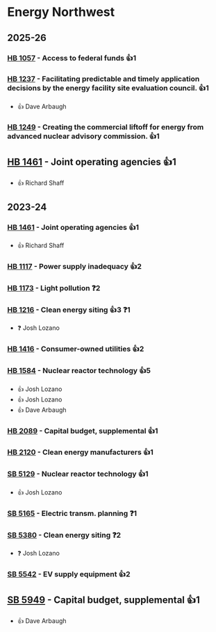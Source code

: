 # Energy Northwest
## 2025-26

### [HB 1057](/bill/2025-26/hb/1057/) - Access to federal funds 👍1  

### [HB 1237](/bill/2025-26/hb/1237/) - Facilitating predictable and timely application decisions by the energy facility site evaluation council. 👍1  
* 👍 Dave Arbaugh

### [HB 1249](/bill/2025-26/hb/1249/) - Creating the commercial liftoff for energy from advanced nuclear advisory commission. 👍1  

## [HB 1461](/bill/2025-26/hb/1461/) - Joint operating agencies 👍1  
* 👍 Richard Shaff

## 2023-24

### [HB 1461](/bill/2023-24/hb/1461/) - Joint operating agencies 👍1  
* 👍 Richard Shaff

### [HB 1117](/bill/2023-24/hb/1117/) - Power supply inadequacy 👍2  

### [HB 1173](/bill/2023-24/hb/1173/) - Light pollution   ❓2

### [HB 1216](/bill/2023-24/hb/1216/) - Clean energy siting 👍3  ❓1
* ❓ Josh Lozano

### [HB 1416](/bill/2023-24/hb/1416/) - Consumer-owned utilities 👍2  

### [HB 1584](/bill/2023-24/hb/1584/) - Nuclear reactor technology 👍5  
* 👍 Josh Lozano
* 👍 Josh Lozano
* 👍 Dave Arbaugh

### [HB 2089](/bill/2023-24/hb/2089/) - Capital budget, supplemental 👍1  

### [HB 2120](/bill/2023-24/hb/2120/) - Clean energy manufacturers 👍1  

### [SB 5129](/bill/2023-24/sb/5129/) - Nuclear reactor technology 👍1  
* 👍 Josh Lozano

### [SB 5165](/bill/2023-24/sb/5165/) - Electric transm. planning   ❓1

### [SB 5380](/bill/2023-24/sb/5380/) - Clean energy siting   ❓2
* ❓ Josh Lozano

### [SB 5542](/bill/2023-24/sb/5542/) - EV supply equipment 👍2  

## [SB 5949](/bill/2023-24/sb/5949/) - Capital budget, supplemental 👍1  
* 👍 Dave Arbaugh
